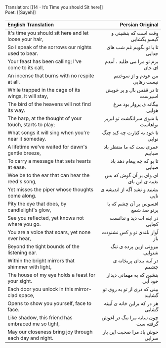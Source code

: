 Translation: [[14 - It’s Time you should Sit here]]  
Poet: [[Sayeh]]  


| English Translation                                     |                      Persian Original |
| :------------------------------------------------------ | ------------------------------------: |
| It's time you should sit here and let loose your hair,  |       وقت است که بنشینی و گیسو بگشایی |
| So I speak of the sorrows our nights used to bear.      |        تا با تو بگویم غم شب های جدایی |
| Your feast has been calling; I've come to its call,     |      بزم تو مرا می طلبد ، آمدم ای جان |
| An incense that burns with no respite at all.           |        من عودم و از سوختنم نیست رهایی |
| While trapped in the cage of its wings, it will stay,   |        تا در قفس بال و پر خویش اسیرست |
| The bird of the heavens will not find its way.          |          بیگانه ی پرواز بود مرغ هوایی |
| The harp, at the thought of your touch, starts to play; |       با شوق سرانگشت تو لبریز نواهاست |
| What songs it will sing when you're near it someday.    |      تا خود به کنارت چه کند چنگ نوایی |
| A lifetime we've waited for dawn's gentle breeze,       |        عمری ست که ما منتظر باد صباییم |
| To carry a message that sets hearts at ease.            |       تا بو که چه پیغام دهد باد صبایی |
| Woe be to the ear that can hear the reed's song,        | ای وای بر آن گوش که بس نغمه ی این نای |
| Yet misses the piper whose thoughts come along.         |      بشنید و نشد آگه از اندیشه ی نایی |
| Pity the eye that does, by candlelight's glow,          |     افسوس بر آن چشم که با پرتو صد شمع |
| See you reflected, yet knows not where you go.          |         در اینه ات دید و ندانست کجایی |
| You are a voice that soars, yet none ever hear,         |         آواز بلندی تو و کس نشنودت باز |
| Beyond the tight bounds of the listening ear.           |         بیرونی ازین پرده ی تنگ شنوایی |
| Within the bright mirrors that shimmer with light,      |          در آینه بندان پریخانه ی چشمم |
| The house of my eye holds a feast for your sight.       |      بنشین که به مهمانی دیدار خود آیی |
| Each door you unlock in this mirror-clad space,         |    بینی که دری از تو به روی تو گشایند |
| Opens to show you yourself, face to face.               |     هر در که براین خانه ی آیینه گشایی |
| Like shadow, this friend has embraced me so tight,      |     چون سایه مرا تنگ در آغوش گرفته ست |
| May our closeness bring joy through each day and night. |        خوش باد مرا صحبت این یار سرایی |
